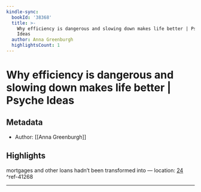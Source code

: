 ```yaml
---
kindle-sync:
  bookId: '38368'
  title: >-
    Why efficiency is dangerous and slowing down makes life better | Psyche
    Ideas
  author: Anna Greenburgh
  highlightsCount: 1
---
```

# Why efficiency is dangerous and slowing down makes life better | Psyche Ideas
## Metadata
* Author: [[Anna Greenburgh]]

## Highlights
mortgages and other loans hadn’t been transformed into — location: [24]() ^ref-41268

---
